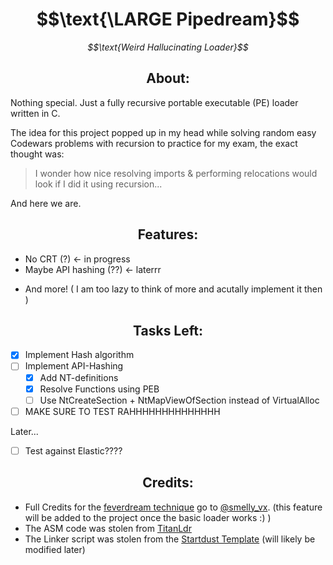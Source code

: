 <div align=center>
   <h1>$$\text{\LARGE Pipedream}$$</h1>
   <i><p>$$\text{Weird Hallucinating Loader}$$</p></i>
</div>

## $$\text{About:}$$

Nothing special. Just a fully recursive portable executable (PE) loader written in C. 

The idea for this project popped up in my head while solving random easy Codewars 
problems with recursion to practice for my exam, the exact thought was:
>  I wonder how nice resolving imports & performing relocations would look if I did it using recursion...

And here we are.

## $$\text{Features:}$$
- No CRT (?) <- in progress
- Maybe API hashing (??) <- laterrr
<!-- - Anti-Debugging using smelly_vx's `feverdream` technique (code runs only once machine is locked)-->
<!-- - Thread hidden from debugger-->
- And more! ( I am too lazy to think of more and acutally implement it then )

<!-- and also **MAYBE** (idk if it would be bad) use pipes and have 2 processes map one executable in memory-->
## $$\text{Tasks Left:}$$

- [x] Implement Hash algorithm
- [ ] Implement API-Hashing
    - [x] Add NT-definitions
    - [x] Resolve Functions using PEB
    - [ ] Use NtCreateSection + NtMapViewOfSection instead of VirtualAlloc
- [ ] MAKE SURE TO TEST RAHHHHHHHHHHHHHH

Later...
- [ ] Test against Elastic????

## $$\text{Credits:}$$

- Full Credits for the [feverdream technique](https://vx-api.gitbook.io/vx-api/my-projects/fever-dream-code-executing-when-the-windows-machine-is-locked) go to [@smelly_vx](https://github.com/smellyvx). (this feature will be added to the project once the basic loader works :) )
- The ASM code was stolen from [TitanLdr](https://github.com/kyleavery/TitanLdr)
- The Linker script was stolen from the [Startdust Template](https://github.com/Cracked5pider/Stardust) (will likely be modified later)
